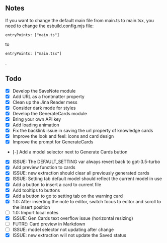 ## Notes

If you want to change the default main file from main.ts to main.tsx, you need to change the esbuild.config.mjs file:

`entryPoints: ["main.ts"]`

to

`entryPoints: ["main.tsx"]`

.

## Todo

-   [x] Develop the SaveNote module
-   [x] Add URL as a frontmatter property
-   [x] Clean up the Jina Reader mess
-   [x] Consider dark mode for styles
-   [x] Develop the GenerateCards module
-   [x] Bring your own API key
-   [x] Add loading animation
-   [x] Fix the backlink issue in saving the url property of knowledge cards
-   [x] Improve the look and feel: icons and card design
-   [x] Improve the prompt for GenerateCards
-   [-] Add a model selector next to Generate Cards button
-   [x] ISSUE: The DEFAULT_SETTING var always revert back to gpt-3.5-turbo
-   [x] Add preview function to cards
-   [x] ISSUE: new extraction should clear all previously generated cards
-   [x] ISSUE: Setting tab default model should reflect the current model in use
-   [x] Add a button to insert a card to current file
-   [x] Add tooltips to buttons
-   [x] Add a button to go to setting tab on the warning card
-   [x] 1.0: After inserting the note to editor, switch focus to editor and scroll to the insert position
-   [ ] 1.0: Import local notes
-   [x] ISSUE: Gen Cards text overflow issue (horizontal resizing)
-   [ ] FUTRE: Card preview in Markdown
-   [ ] ISSUE: model selector not updating after change
-   [x] ISSUE: new extraction will not update the Saved status

